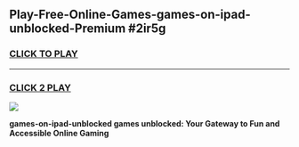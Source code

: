 
## Play-Free-Online-Games-games-on-ipad-unblocked-Premium #2ir5g
<h3>
<a href="https://premium.freeplayer.one?title=games-on-ipad-unblocked&ref=8M">CLICK TO PLAY</a></h3>
<hr>

<h3>
<a href="https://premium.freeplayer.one?title=games-on-ipad-unblocked&ref=8M">CLICK 2 PLAY</a>
  
</h3>

<a href="https://premium.freeplayer.one?title=games-on-ipad-unblocked&ref=8M"><img src="https://clearcache.store/games.png"></a>


**games-on-ipad-unblocked games unblocked: Your Gateway to Fun and Accessible Online Gaming**
